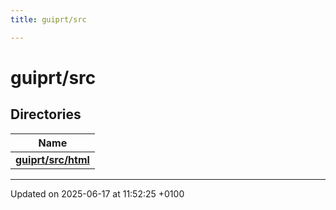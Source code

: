 ```yaml
---
title: guiprt/src

---
```


# guiprt/src



## Directories

| Name           |
| -------------- |
| **[guiprt/src/html](dir_8c13e55433a2f6247a8b0f337ff26c19.md#dir-guiprt/src/html)**  |






-------------------------------

Updated on 2025-06-17 at 11:52:25 +0100
